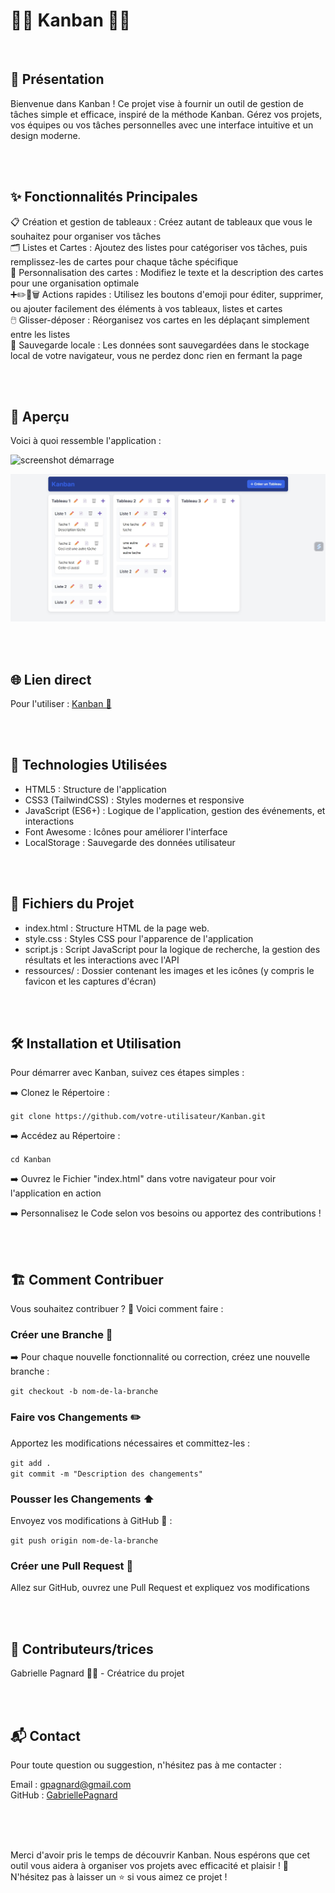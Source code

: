 # 🎯📝 Kanban 📝🎯

<br>

## 📜 Présentation    

Bienvenue dans Kanban ! Ce projet vise à fournir un outil de gestion de tâches simple et efficace, inspiré de la méthode Kanban. Gérez vos projets, vos équipes ou vos tâches personnelles avec une interface intuitive et un design moderne.   

<br>
<br>

## ✨ Fonctionnalités Principales   

📋 Création et gestion de tableaux : Créez autant de tableaux que vous le souhaitez pour organiser vos tâches   
🗂️ Listes et Cartes : Ajoutez des listes pour catégoriser vos tâches, puis remplissez-les de cartes pour chaque tâche spécifique   
🎨 Personnalisation des cartes : Modifiez le texte et la description des cartes pour une organisation optimale   
➕✏️📄🗑️ Actions rapides : Utilisez les boutons d'emoji pour éditer, supprimer, ou ajouter facilement des éléments à vos tableaux, listes et cartes   
🖱️ Glisser-déposer : Réorganisez vos cartes en les déplaçant simplement entre les listes   
💾 Sauvegarde locale : Les données sont sauvegardées dans le stockage local de votre navigateur, vous ne perdez donc rien en fermant la page   

<br>
<br>

## 📸 Aperçu

Voici à quoi ressemble l'application :   

![screenshot démarrage](./Ressources/screenshot%20démarrage.jpg)   

![screenshot utilisation kanban](./Ressources/screenshot_utilisation_kanban.jpg)   

<br>
<br>

## 🌐 Lien direct

Pour l'utiliser : [Kanban 📝](https://gabriellepagnard.github.io/Kanban/)   


<br>
<br>

## 🔧 Technologies Utilisées   

- HTML5 : Structure de l'application   
- CSS3 (TailwindCSS) : Styles modernes et responsive   
- JavaScript (ES6+) : Logique de l'application, gestion des événements, et interactions    
- Font Awesome : Icônes pour améliorer l'interface   
- LocalStorage : Sauvegarde des données utilisateur   

<br>
<br>

## 📂 Fichiers du Projet   

- index.html : Structure HTML de la page web.   
- style.css : Styles CSS pour l'apparence de l'application   
- script.js : Script JavaScript pour la logique de recherche, la gestion des résultats et les interactions avec l'API    
- ressources/ : Dossier contenant les images et les icônes (y compris le favicon et les captures d'écran)   

<br>
<br>


## 🛠️ Installation et Utilisation   

Pour démarrer avec Kanban, suivez ces étapes simples :   

➡️ Clonez le Répertoire :   

`git clone https://github.com/votre-utilisateur/Kanban.git`   

➡️ Accédez au Répertoire :   

`cd Kanban`   

➡️ Ouvrez le Fichier "index.html" dans votre navigateur pour voir l'application en action   

➡️ Personnalisez le Code selon vos besoins ou apportez des contributions !   

<br>
<br>


## 🏗️ Comment Contribuer

Vous souhaitez contribuer ? 🎉 Voici comment faire :   

### Créer une Branche 🌿

➡️ Pour chaque nouvelle fonctionnalité ou correction, créez une nouvelle branche :   

`git checkout -b nom-de-la-branche`   

### Faire vos Changements ✏️   

Apportez les modifications nécessaires et committez-les :   

`git add .`   
`git commit -m "Description des changements"`   

### Pousser les Changements ⬆️   

Envoyez vos modifications à GitHub 📨 :

`git push origin nom-de-la-branche`   

### Créer une Pull Request 🔄   

Allez sur GitHub, ouvrez une Pull Request et expliquez vos modifications   

<br>
<br>

## 🤝 Contributeurs/trices

Gabrielle Pagnard 🧑‍💻 - Créatrice du projet

<br>
<br>

## 📬 Contact

Pour toute question ou suggestion, n'hésitez pas à me contacter :   

Email : gpagnard@gmail.com   
GitHub : [GabriellePagnard](https://github.com/GabriellePagnard)     

<br>
<br>
<br>

Merci d'avoir pris le temps de découvrir Kanban. Nous espérons que cet outil vous aidera à organiser vos projets avec efficacité et plaisir ! 🎉
N'hésitez pas à laisser un ⭐ si vous aimez ce projet !   